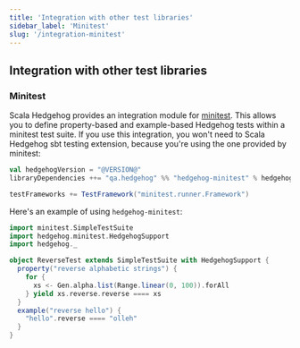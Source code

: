 ```yaml
---
title: 'Integration with other test libraries'
sidebar_label: 'Minitest'
slug: '/integration-minitest'
---
```

## Integration with other test libraries

### Minitest

Scala Hedgehog provides an integration module for [minitest](https://github.com/monix/minitest). This allows you to define property-based and example-based Hedgehog tests within a minitest test suite. If you use this integration, you won't need to Scala Hedgehog sbt testing extension, because you're using the one provided by minitest:

```scala
val hedgehogVersion = "@VERSION@"
libraryDependencies ++= "qa.hedgehog" %% "hedgehog-minitest" % hedgehogVersion

testFrameworks += TestFramework("minitest.runner.Framework")
```

Here's an example of using `hedgehog-minitest`:

```scala
import minitest.SimpleTestSuite
import hedgehog.minitest.HedgehogSupport
import hedgehog._

object ReverseTest extends SimpleTestSuite with HedgehogSupport {
  property("reverse alphabetic strings") {
    for {
      xs <- Gen.alpha.list(Range.linear(0, 100)).forAll
    } yield xs.reverse.reverse ==== xs
  }
  example("reverse hello") {
    "hello".reverse ==== "olleh"
  }
}
```
